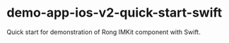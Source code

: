 # demo-app-ios-v2-quick-start-swift
Quick start for demonstration of Rong IMKit component with Swift. 
